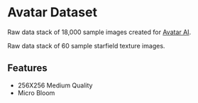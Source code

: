 
# Avatar Dataset

Raw data stack of 18,000 sample images created for [Avatar AI](https://t.me/AvatarAIBot).

Raw data stack of 60 sample starfield texture images.

## Features

- 256X256 Medium Quality
- Micro Bloom